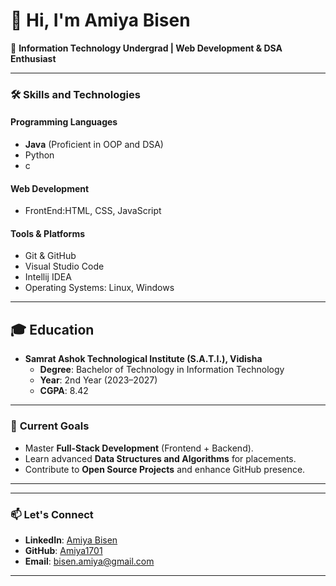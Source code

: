 # 👋 Hi, I'm Amiya Bisen  

🚀 **Information Technology Undergrad | Web Development & DSA Enthusiast**  

---

### 🛠️ **Skills and Technologies**

#### **Programming Languages**
- **Java** (Proficient in OOP and DSA)
- Python  
- c

#### **Web Development**
-  FrontEnd:HTML, CSS, JavaScript  


#### **Tools & Platforms**
- Git & GitHub  
- Visual Studio Code  
- Intellij IDEA
- Operating Systems: Linux, Windows  

---

## 🎓 **Education**
- **Samrat Ashok Technological Institute (S.A.T.I.), Vidisha**  
  - **Degree**: Bachelor of Technology in Information Technology  
  - **Year**: 2nd Year (2023–2027)  
  - **CGPA**: 8.42  

  
  

---

### 🌱 **Current Goals**
- Master **Full-Stack Development** (Frontend + Backend).  
- Learn advanced **Data Structures and Algorithms** for placements.  
- Contribute to **Open Source Projects** and enhance GitHub presence.  

---

 

---

### 📫 **Let's Connect**
- **LinkedIn**: [Amiya Bisen](https://www.linkedin.com/in/amiya-bisen-2833922b1)  
- **GitHub**: [Amiya1701](https://github.com/Amiya1701)  
- **Email**: [bisen.amiya@gmail.com](mailto:bisen.amiya@gmail.com)  


---








